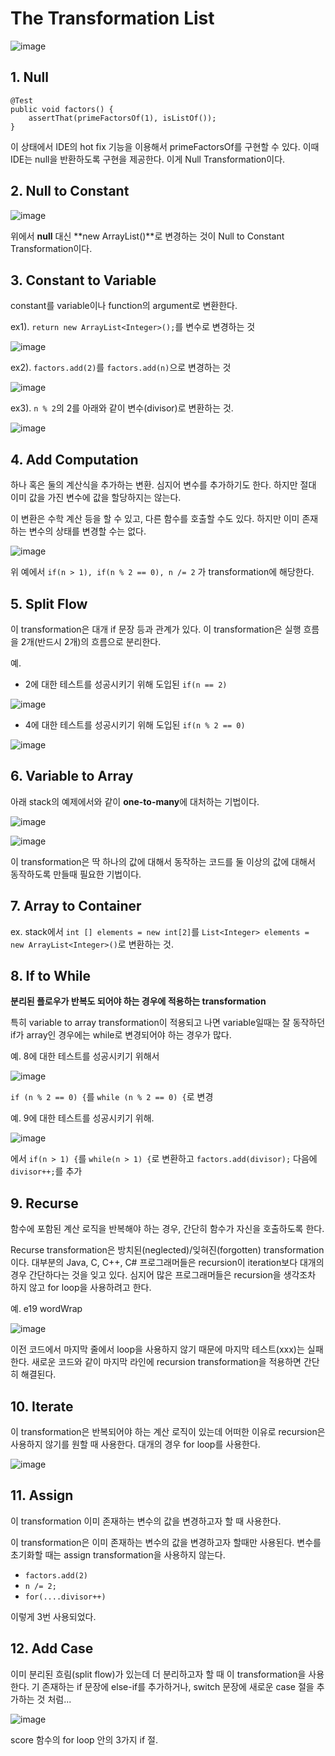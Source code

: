 # The Transformation List

![image](https://camo.githubusercontent.com/148b84a1bd7a206b2fe5fd92b7288db2be53ef86/68747470733a2f2f6170692e6d6f6e6f736e61702e636f6d2f7270632f66696c652f646f776e6c6f61643f69643d613770303479674c6d56724a77665452734876656b68574e78726456784b)

## 1. Null

```
@Test
public void factors() {
	assertThat(primeFactorsOf(1), isListOf());
}
```

이 상태에서 IDE의 hot fix 기능을 이용해서 primeFactorsOf를 구현할 수 있다. 이때 IDE는 null을 반환하도록 구현을 제공한다. 이게 Null Transformation이다.

## 2. Null to Constant

![image](https://api.monosnap.com/rpc/file/download?id=flvtaMMdZgcI0KusVgoEEWFSXDlTtF)

위에서 **null** 대신 **new ArrayList<Integer>()**로 변경하는 것이 Null to Constant Transformation이다.

## 3. Constant to Variable

constant를 variable이나 function의 argument로 변환한다.

ex1). `return new ArrayList<Integer>();`를 변수로 변경하는 것

![image](https://api.monosnap.com/rpc/file/download?id=XkRFm0Uh4aEY3ch5nBKyLYi9ATqucP)

ex2). `factors.add(2)`를 `factors.add(n)`으로 변경하는 것

![image](https://api.monosnap.com/rpc/file/download?id=d60blRT5CKhVyF4aKm0sC2YVbSQ58O)

ex3). `n % 2`의 2를 아래와 같이 변수(divisor)로 변환하는 것.

![image](https://api.monosnap.com/rpc/file/download?id=5KYM7xTfutQirLWAnF9OKjp87IohmM)

## 4. Add Computation

하나 혹은 둘의 계산식을 추가하는 변환. 심지어 변수를 추가하기도 한다. 하지만 절대 이미 값을 가진 변수에 값을 할당하지는 않는다.

이 변환은 수학 계산 등을 할 수 있고, 다른 함수를 호출할 수도 있다. 하지만 이미 존재하는 변수의 상태를 변경할 수는 없다.

![image](https://api.monosnap.com/rpc/file/download?id=h7SVVn0pOtySd6myarWnQ03WRPSC5N)

위 예에서 `if(n > 1), if(n % 2 == 0), n /= 2` 가 transformation에 해당한다.

## 5. Split Flow

이 transformation은 대개 if 문장 등과 관계가 있다. 이 transformation은 실행 흐름을 2개(반드시 2개)의 흐름으로 분리한다.

예.

- 2에 대한 테스트를 성공시키기 위해 도입된 `if(n == 2)`

![image](https://api.monosnap.com/rpc/file/download?id=NpWNrEGGzPT9tTTaGNu8ICjX4Ion6w)

- 4에 대한 테스트를 성공시키기 위해 도입된 `if(n % 2 == 0)`

![image](https://api.monosnap.com/rpc/file/download?id=oMtlLjM4h39wEXZ6ufGi9tRQU3fmHu)


## 6. Variable to Array

아래 stack의 예제에서와 같이 **one-to-many**에 대처하는 기법이다. 

![image](https://api.monosnap.com/rpc/file/download?id=8FUU7jIpIg094mOhbxt3CMpxRu6UX6)


![image](https://api.monosnap.com/rpc/file/download?id=Lim3FsdKjO2r8XmriRYCMhGNM3Zx8I)

이 transformation은 딱 하나의 값에 대해서 동작하는 코드를 둘 이상의 값에 대해서 동작하도록 만들때 필요한 기법이다.

## 7. Array to Container

ex.
stack에서 `int [] elements = new int[2]`를 `List<Integer> elements = new ArrayList<Integer>()`로 변환하는 것.

## 8. If to While

**분리된 플로우가 반복도 되어야 하는 경우에 적용하는 transformation**

특히 variable to array transformation이 적용되고 나면 variable일때는 잘 동작하던 if가 array인 경우에는 while로 변경되어야 하는 경우가 많다.

예. 8에 대한 테스트를 성공시키기 위해서

![image](https://api.monosnap.com/rpc/file/download?id=HKogEkG5nwwJVUtw349ysYFagXhzq9)

`if (n % 2 == 0) {`를 `while (n % 2 == 0) {`로 변경

예. 9에 대한 테스트를 성공시키기 위해.

![image](https://api.monosnap.com/rpc/file/download?id=3MeX6Pcsg4JTmNsOEtDctjOjKKj5zj)

에서 `if(n > 1) {`를 `while(n > 1) {`로 변환하고 `factors.add(divisor);` 다음에 `divisor++;`를 추가

## 9. Recurse

함수에 포함된 계산 로직을 반복해야 하는 경우, 간단히 함수가 자신을 호출하도록 한다.

Recurse transformation은 방치된(neglected)/잊혀진(forgotten) transformation이다. 대부분의 Java, C, C++, C# 프로그래머들은 recursion이 iteration보다 대개의 경우 간단하다는 것을 잊고 있다. 심지어 많은 프로그래머들은 recursion을 생각조차 하지 않고 for loop을 사용하려고 한다.

예. e19 wordWrap

![image](https://api.monosnap.com/rpc/file/download?id=jiKyPjxUXUsk3dmaoxUxg3yiu7TAeB)

이전 코드에서 마지막 줄에서 loop을 사용하지 않기 때문에 마지막 테스트(xxx)는 실패한다. 새로운 코드와 같이 마지막 라인에 recursion transformation을 적용하면 간단히 해결된다.

## 10. Iterate

이 transformation은 반복되어야 하는 계산 로직이 있는데 어떠한 이유로 recursion은 사용하지 않기를 원할 때 사용한다. 대개의 경우 for loop를 사용한다.

![image](https://api.monosnap.com/rpc/file/download?id=jCq0xtWw0tQwRPRF2WmsVV4cR9FRJu)

## 11. Assign

이 transformation 이미 존재하는 변수의 값을 변경하고자 할 때 사용한다.

이 transformation은 이미 존재하는 변수의 값을 변경하고자 할때만 사용된다. 변수를 초기화할 때는 assign transformation을 사용하지 않는다.

- `factors.add(2)`
- `n /= 2;`
- `for(....divisor++)`

이렇게 3번 사용되었다.

## 12. Add Case

이미 분리된 흐림(split flow)가 있는데 더 분리하고자 할 때 이 transformation을 사용한다. 기 존재하는 if 문장에 else-if를 추가하거나, switch 문장에 새로운 case 절을 추가하는 것 처럼...

![image](https://api.monosnap.com/rpc/file/download?id=eLjNrnPZvDFXC1775DWKECLQlbcTGd)

score 함수의 for loop 안의 3가지 if 절.